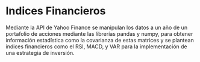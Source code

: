 # Indices Financieros
Mediante la API de Yahoo Finance se manipulan los datos a un año de un portafolio de acciones mediante las librerías pandas y numpy, para obtener información estadística como la covarianza de estas matrices y se plantean índices financieros como el RSI, MACD, y VAR para la implementación de una estrategia de inversión.
